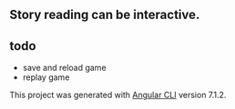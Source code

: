 ## Story reading can be interactive.


## todo
- save and reload game
- replay game

This project was generated with [Angular CLI](https://github.com/angular/angular-cli) version 7.1.2.
